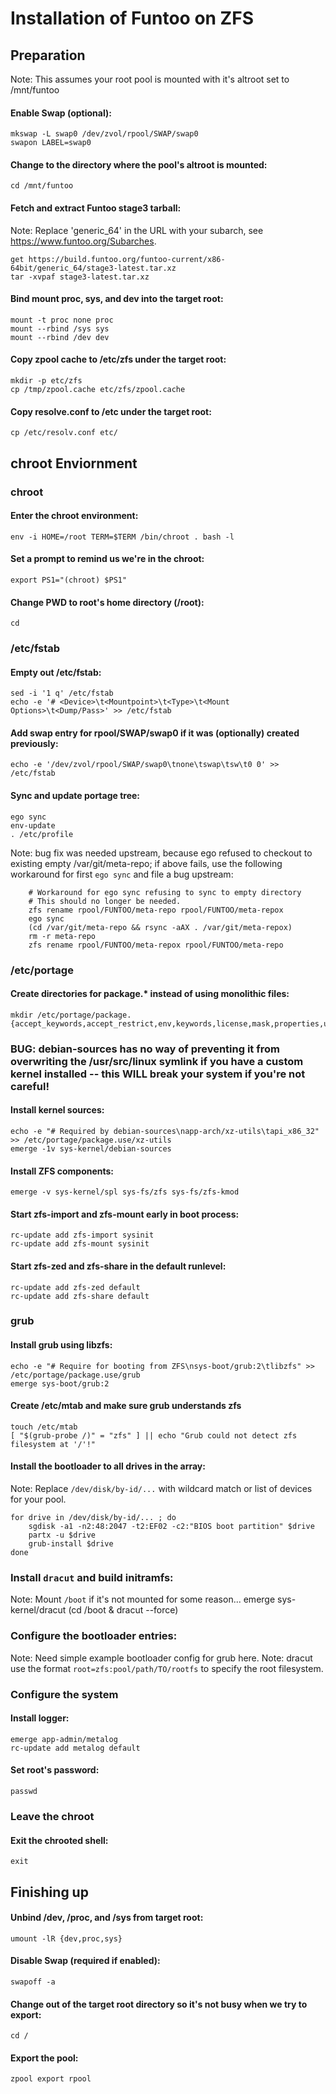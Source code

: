 Installation of Funtoo on ZFS
=============================


## Preparation
Note: This assumes your root pool is mounted with it's altroot set to /mnt/funtoo

#### Enable Swap (optional):
	mkswap -L swap0 /dev/zvol/rpool/SWAP/swap0
	swapon LABEL=swap0

#### Change to the directory where the pool's altroot is mounted:
	cd /mnt/funtoo
	
#### Fetch and extract Funtoo stage3 tarball:
Note: Replace 'generic_64' in the URL with your subarch, see https://www.funtoo.org/Subarches.

	get https://build.funtoo.org/funtoo-current/x86-64bit/generic_64/stage3-latest.tar.xz
	tar -xvpaf stage3-latest.tar.xz

#### Bind mount proc, sys, and dev into the target root:
	mount -t proc none proc
	mount --rbind /sys sys
	mount --rbind /dev dev

#### Copy zpool cache to /etc/zfs under the target root:
	mkdir -p etc/zfs
	cp /tmp/zpool.cache etc/zfs/zpool.cache

#### Copy resolve.conf to /etc under the target root:
	cp /etc/resolv.conf etc/
	
	
## chroot Enviornment

### chroot

#### Enter the chroot environment:
	env -i HOME=/root TERM=$TERM /bin/chroot . bash -l

#### Set a prompt to remind us we're in the chroot:
	export PS1="(chroot) $PS1"

#### Change PWD to root's home directory (/root):
	cd
	
### /etc/fstab

#### Empty out /etc/fstab:
	sed -i '1 q' /etc/fstab
	echo -e '# <Device>\t<Mountpoint>\t<Type>\t<Mount Options>\t<Dump/Pass>' >> /etc/fstab

#### Add swap entry for rpool/SWAP/swap0 if it was (optionally) created previously:
	echo -e '/dev/zvol/rpool/SWAP/swap0\tnone\tswap\tsw\t0 0' >> /etc/fstab

#### Sync and update portage tree:
	ego sync
	env-update
	. /etc/profile
	
Note: bug fix was needed upstream, because ego refused to checkout to existing empty /var/git/meta-repo; if above fails, use the following workaround for first `ego sync` and file a bug upstream:

		# Workaround for ego sync refusing to sync to empty directory
		# This should no longer be needed.
		zfs rename rpool/FUNTOO/meta-repo rpool/FUNTOO/meta-repox
		ego sync
		(cd /var/git/meta-repo && rsync -aAX . /var/git/meta-repox)
		rm -r meta-repo
		zfs rename rpool/FUNTOO/meta-repox rpool/FUNTOO/meta-repo



### /etc/portage

#### Create directories for package.* instead of using monolithic files:
	mkdir /etc/portage/package.{accept_keywords,accept_restrict,env,keywords,license,mask,properties,unmask,use}


### BUG: debian-sources has no way of preventing it from overwriting the /usr/src/linux symlink if you have a custom kernel installed -- this WILL break your system if you're not careful!
#### Install kernel sources:
	echo -e "# Required by debian-sources\napp-arch/xz-utils\tapi_x86_32" >> /etc/portage/package.use/xz-utils
	emerge -1v sys-kernel/debian-sources

#### Install ZFS components:
	emerge -v sys-kernel/spl sys-fs/zfs sys-fs/zfs-kmod
	
#### Start zfs-import and zfs-mount early in boot process:
	rc-update add zfs-import sysinit
	rc-update add zfs-mount sysinit

#### Start zfs-zed and zfs-share in the default runlevel:
	rc-update add zfs-zed default
	rc-update add zfs-share default

### grub
#### Install grub using libzfs:
	echo -e "# Require for booting from ZFS\nsys-boot/grub:2\tlibzfs" >> /etc/portage/package.use/grub
	emerge sys-boot/grub:2
#### Create /etc/mtab and make sure grub understands zfs
	touch /etc/mtab
	[ "$(grub-probe /)" = "zfs" ] || echo "Grub could not detect zfs filesystem at '/'!"

#### Install the bootloader to all drives in the array:
Note: Replace `/dev/disk/by-id/...` with wildcard match or list of devices for your pool.

	for drive in /dev/disk/by-id/... ; do
		sgdisk -a1 -n2:48:2047 -t2:EF02 -c2:"BIOS boot partition" $drive
		partx -u $drive
		grub-install $drive
	done

### Install `dracut` and build initramfs:
Note: Mount `/boot` if it's not mounted for some reason...
	emerge sys-kernel/dracut
	(cd /boot & dracut --force)

### Configure the bootloader entries:
Note: Need simple example bootloader config for grub here.
Note: dracut use the format `root=zfs:pool/path/TO/rootfs` to specify the root filesystem.


### Configure the system

#### Install logger:
	emerge app-admin/metalog
	rc-update add metalog default

#### Set root's password:
	passwd
	
### Leave the chroot
#### Exit the chrooted shell:
	exit


## Finishing up

#### Unbind /dev, /proc, and /sys from target root:
	umount -lR {dev,proc,sys}
	
#### Disable Swap (required if enabled):
	swapoff -a
	
#### Change out of the target root directory so it's not busy when we try to export:
	cd /
	
#### Export the pool:
	zpool export rpool

